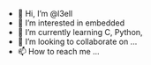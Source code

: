 - 👋 Hi, I’m @l3ell
- 👀 I’m interested in embedded
- 🌱 I’m currently learning C, Python, 
- 💞️ I’m looking to collaborate on ...
- 📫 How to reach me ...

<!---
l3ell/l3ell is a ✨ special ✨ repository because its `README.md` (this file) appears on your GitHub profile.
You can click the Preview link to take a look at your changes.
--->
